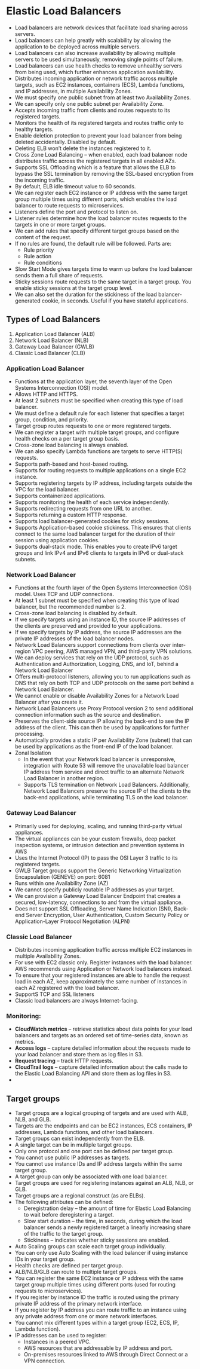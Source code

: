 # Elastic Load Balancers
- Load balancers are network devices that facilitate load sharing across servers. 
- Load balancers can help greatly with scalability by allowing the application to be deployed across multiple servers. 
- Load balancers can also increase availability by allowing multiple servers to be used simultaneously, removing single points of failure. 
- Load balancers can use health checks to remove unhealthy servers from being used, which further enhances application availability.
- Distributes incoming application or network traffic across multiple targets, such as EC2 instances, containers (ECS), Lambda functions, and IP addresses, 
  in multiple Availability Zones.
- We must specify one public subnet from at least two Availability Zones. 
- We can specify only one public subnet per Availability Zone.
- Accepts incoming traffic from clients and routes requests to its registered targets.
- Monitors the health of its registered targets and routes traffic only to healthy targets.
- Enable deletion protection to prevent your load balancer from being deleted accidentally. Disabled by default.
- Deleting ELB won’t delete the instances registered to it.
- Cross Zone Load Balancing – when enabled, each load balancer node distributes traffic across the registered targets in all enabled AZs.
- Supports SSL Offloading which is a feature that allows the ELB to bypass the SSL termination by removing the SSL-based encryption from the incoming traffic.
- By default, ELB idle timeout value to 60 seconds. 
- We can register each EC2 instance or IP address with the same target group multiple times using different ports, 
  which enables the load balancer to route requests to microservices.
- Listeners define the port and protocol to listen on.
- Listener rules determine how the load balancer routes requests to the targets in one or more target groups. 
- We can add rules that specify different target groups based on the content of the request. 
- If no rules are found, the default rule will be followed. Parts are:
  - Rule priority
  - Rule action
  - Rule conditions
- Slow Start Mode gives targets time to warm up before the load balancer sends them a full share of requests.
- Sticky sessions route requests to the same target in a target group. You enable sticky sessions at the target group level. 
- We can also set the duration for the stickiness of the load balancer-generated cookie, in seconds. Useful if you have stateful applications.

## Types of Load Balancers
1. Application Load Balancer (ALB)
2. Network Load Balancer (NLB)
3. Gateway Load Balancer (GWLB)
4. Classic Load Balancer (CLB)

### Application Load Balancer
- Functions at the application layer, the seventh layer of the Open Systems Interconnection (OSI) model.
- Allows HTTP and HTTPS.
- At least 2 subnets must be specified when creating this type of load balancer.
- We must define a default rule for each listener that specifies a target group, condition, and priority.
- Target group routes requests to one or more registered targets. 
- We can register a target with multiple target groups, and configure health checks on a per target group basis.
- Cross-zone load balancing is always enabled.
- We can also specify Lambda functions are targets to serve HTTP(S) requests.
- Supports path-based and host-based routing.
- Supports for routing requests to multiple applications on a single EC2 instance.
- Supports registering targets by IP address, including targets outside the VPC for the load balancer.
- Supports containerized applications.
- Supports monitoring the health of each service independently.
- Supports redirecting requests from one URL to another.
- Supports returning a custom HTTP response.
- Supports load balancer-generated cookies for sticky sessions.
- Supports Application-based cookie stickiness. This ensures that clients connect to the same load balancer target for the duration of their session 
  using application cookies.
- Supports dual-stack mode. This enables you to create IPv6 target groups and link IPv4 and IPv6 clients to targets in IPv6 or dual-stack subnets.

### Network Load Balancer
- Functions at the fourth layer of the Open Systems Interconnection (OSI) model. Uses TCP and UDP connections.
- At least 1 subnet must be specified when creating this type of load balancer, but the recommended number is 2.
- Cross-zone load balancing is disabled by default.
- If we specify targets using an instance ID, the source IP addresses of the clients are preserved and provided to your applications. 
- If we specify targets by IP address, the source IP addresses are the private IP addresses of the load balancer nodes.
- Network Load Balancers support connections from clients over inter-region VPC peering, AWS managed VPN, and third-party VPN solutions.
- We can deploy services that rely on the UDP protocol, such as Authentication and Authorization, Logging, DNS, and IoT, behind a Network Load Balancer
- Offers multi-protocol listeners, allowing you to run applications such as DNS that rely on both TCP and UDP protocols on the 
  same port behind a Network Load Balancer.
- We cannot enable or disable Availability Zones for a Network Load Balancer after you create it.
- Network Load Balancers use Proxy Protocol version 2 to send additional connection information such as the source and destination.
- Preserves the client-side source IP allowing the back-end to see the IP address of the client. This can then be used by applications for further processing.
- Automatically provides a static IP per Availability Zone (subnet) that can be used by applications as the front-end IP of the load balancer.
- Zonal Isolation
  - In the event that your Network load balancer is unresponsive, integration with Route 53 will remove the unavailable load balancer IP address from service 
    and direct traffic to an alternate Network Load Balancer in another region.
  - Supports TLS termination on Network Load Balancers. Additionally, Network Load Balancers preserve the source IP of the clients to the back-end applications, 
    while terminating TLS on the load balancer.

### Gateway Load Balancer
- Primarily used for deploying, scaling, and running third-party virtual appliances.
- The virtual appliances can be your custom firewalls, deep packet inspection systems, or intrusion detection and prevention systems in AWS
- Uses the Internet Protocol (IP) to pass the OSI Layer 3 traffic to its registered targets.
- GWLB Target groups support the Generic Networking Virtualization Encapsulation (GENEVE) on port: 6081
- Runs within one Availability Zone (AZ)
- We cannot specify publicly routable IP addresses as your target.
- We can provision a Gateway Load Balancer Endpoint that creates a secured, low-latency, connections to and from the virtual appliance.
- Does not support SSL Offloading, Server Name Indication (SNI), Back-end Server Encryption, User Authentication, 
  Custom Security Policy or Application-Layer Protocol Negotiation (ALPN)
  
### Classic Load Balancer
- Distributes incoming application traffic across multiple EC2 instances in multiple Availability Zones.
- For use with EC2 classic only. Register instances with the load balancer. AWS recommends using Application or Network load balancers instead.
- To ensure that your registered instances are able to handle the request load in each AZ, keep approximately the same number of instances in each 
  AZ registered with the load balancer.
- SupportS TCP and SSL listeners
- Classic load balancers are always Internet-facing.

### Monitoring:
- **CloudWatch metrics** – retrieve statistics about data points for your load balancers and targets as an ordered set of time-series data, known as metrics.
- **Access logs** – capture detailed information about the requests made to your load balancer and store them as log files in S3.
- **Request tracing** – track HTTP requests.
- **CloudTrail logs** – capture detailed information about the calls made to the Elastic Load Balancing API and store them as log files in S3.
- 
## Target groups
- Target groups are a logical grouping of targets and are used with ALB, NLB, and GLB.
- Targets are the endpoints and can be EC2 instances, ECS containers, IP addresses, Lambda functions, and other load balancers.
- Target groups can exist independently from the ELB.
- A single target can be in multiple target groups.
- Only one protocol and one port can be defined per target group.
- You cannot use public IP addresses as targets.
- You cannot use instance IDs and IP address targets within the same target group.
- A target group can only be associated with one load balancer.
- Target groups are used for registering instances against an ALB, NLB, or GLB.
- Target groups are a regional construct (as are ELBs).
- The following attributes can be defined:
  - Deregistration delay – the amount of time for Elastic Load Balancing to wait before deregistering a target.
  - Slow start duration – the time, in seconds, during which the load balancer sends a newly registered target a linearly increasing 
    share of the traffic to the target group.
  - Stickiness – indicates whether sticky sessions are enabled.
- Auto Scaling groups can scale each target group individually.
- You can only use Auto Scaling with the load balancer if using instance IDs in your target group.
- Health checks are defined per target group.
- ALB/NLB/GLB can route to multiple target groups.
- You can register the same EC2 instance or IP address with the same target group multiple times using different ports (used for routing requests to microservices).
- If you register by instance ID the traffic is routed using the primary private IP address of the primary network interface.
- If you register by IP address you can route traffic to an instance using any private address from one or more network interfaces.
- You cannot mix different types within a target group (EC2, ECS, IP, Lambda function).
- IP addresses can be used to register:
  - Instances in a peered VPC.
  - AWS resources that are addressable by IP address and port.
  - On-premises resources linked to AWS through Direct Connect or a VPN connection.
